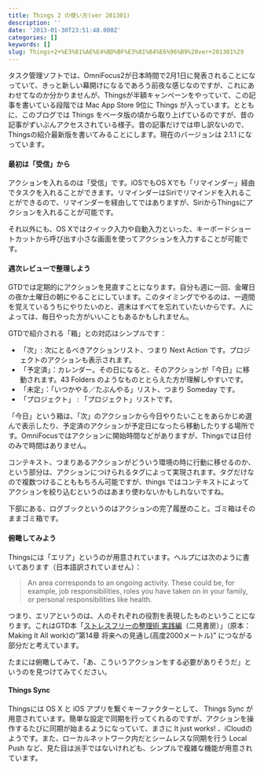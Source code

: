 ```yaml
---
title: Things 2 の使い方(ver 201301)
description: ''
date: '2013-01-30T23:51:48.000Z'
categories: []
keywords: []
slug: Things+2+%E3%81%AE%E4%BD%BF%E3%81%84%E6%96%B9%28ver+201301%29
---
```

タスク管理ソフトでは、OmniFocus2が日本時間で2月1日に発表されることになっていて、きっと新しい幕開けになるであろう前夜な感じなのですが、これにあわせてなのか分かりませんが、Thingsが半額キャンペーンをやっていて、この記事を書いている段階では Mac App Store 9位に Things が入っています。とともに、このブログでは Things をベータ版の頃から取り上げているのですが、昔の記事がずいぶんアクセスされている様子。昔の記事だけでは申し訳ないので、Thingsの紹介最新版を書いてみることにします。現在のバージョンは 2.1.1 になっています。

#### 最初は「受信」から

アクションを入れるのは「受信」です。iOSでもOS Xでも「リマインダー」経由でタスクを入れることができます。リマインダーはSiriでリマインドを入れることができるので、リマインダーを経由してではありますが、SiriからThingsにアクションを入れることが可能です。  
  
それ以外にも、OS Xではクイック入力や自動入力といった、キーボードショートカットから呼び出す小さな画面を使ってアクションを入力することが可能です。

#### 週次レビューで整理しよう

GTDでは定期的にアクションを見直すことになります。自分も週に一回、金曜日の夜か土曜日の朝にやることにしています。このタイミングでやるのは、一週間を覚えているうちにやりたいのと、週末はすべてを忘れていたいからです。人によっては、毎日やった方がいいこともあるかもしれません。

GTDで紹介される「箱」との対応はシンプルです：

*   「次」: 次にとるべきアクションリスト、つまり Next Action です。プロジェクトのアクションも表示されます。
*   「予定済」：カレンダー。その日になると、そのアクションが「今日」に移動されます。43 Folders のようなものととらえた方が理解しやすいです。
*   「未定」：「いつかやる／たぶんやる」リスト、つまり Someday です。
*   「プロジェクト」 : 「プロジェクト」リストです。

「今日」という箱は、「次」のアクションから今日やりたいことをあらかじめ選んで表示したり、予定済のアクションが予定日になったら移動したりする場所です。OmniFocusではアクションに開始時間などがありますが、Thingsでは日付のみで時間はありません。

コンテキスト、つまりあるアクションがどういう環境の時に行動に移せるのか、という部分は、アクションにつけられるタグによって実現されます。タグだけなので複数つけることももちろん可能ですが、things ではコンテキストによってアクションを絞り込むというのはあまり使わないかもしれないですね。

下部にある、ログブックというのはアクションの完了履歴のこと。ゴミ箱はそのままゴミ箱です。

#### 俯瞰してみよう

Thingsには「エリア」というのが用意されています。ヘルプには次のように書いてあります（日本語訳されていません）：

> An area corresponds to an ongoing activity. These could be, for example, job responsibilities, roles you have taken on in your family, or personal responsibilities like health.

つまり、エリアというのは、人のそれぞれの役割を表現したものということになります。これはGTD本「[ストレスフリーの整理術 実践編](http://www.amazon.co.jp/dp/4576101714/)（二見書房）」（原本：Making It All work)の”第14章 将来への見通し(高度2000メートル)” につながる部分だと考えています。

たまには俯瞰してみて、「あ、こういうアクションをする必要がありそうだ」というのを見つけてみてください。

#### Things Sync

Thingsには OS X と iOS アプリを繋ぐキーファクターとして、 Things Sync が用意されています。簡単な設定で同期を行ってくれるのですが、アクションを操作するたびに同期が始まるようになっていて、まさに It just works! 、iCloudのようです。また、ローカルネットワーク内だとシームレスな同期を行う Local Push など、見た目は派手ではないけれども、シンプルで複雑な機能が用意されています。